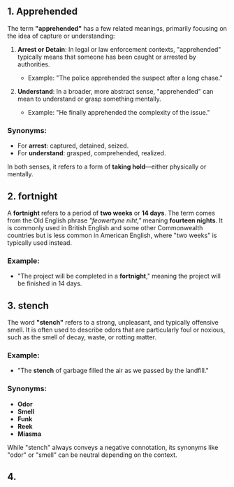 ## 1. Apprehended

The term **"apprehended"** has a few related meanings, primarily focusing on the idea of capture or understanding:

1. **Arrest or Detain**: In legal or law enforcement contexts, "apprehended" typically means that someone has been caught or arrested by authorities.
   - Example: "The police apprehended the suspect after a long chase."

2. **Understand**: In a broader, more abstract sense, "apprehended" can mean to understand or grasp something mentally.
   - Example: "He finally apprehended the complexity of the issue."

### Synonyms:
- For **arrest**: captured, detained, seized.
- For **understand**: grasped, comprehended, realized.

In both senses, it refers to a form of **taking hold**—either physically or mentally.

## 2. fortnight

A **fortnight** refers to a period of **two weeks** or **14 days**. The term comes from the Old English phrase *"feowertyne niht,"* meaning **fourteen nights**. It is commonly used in British English and some other Commonwealth countries but is less common in American English, where "two weeks" is typically used instead.

### Example:
- "The project will be completed in a **fortnight**," meaning the project will be finished in 14 days.


## 3. stench 
The word **"stench"** refers to a strong, unpleasant, and typically offensive smell. It is often used to describe odors that are particularly foul or noxious, such as the smell of decay, waste, or rotting matter.

### Example:
- "The **stench** of garbage filled the air as we passed by the landfill."

### Synonyms:
- **Odor**
- **Smell**
- **Funk**
- **Reek**
- **Miasma**

While "stench" always conveys a negative connotation, its synonyms like "odor" or "smell" can be neutral depending on the context.

## 4. 


